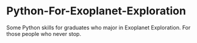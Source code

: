 # Python-For-Exoplanet-Exploration
Some Python skills for graduates who major in Exoplanet Exploration.
For those people who never stop.